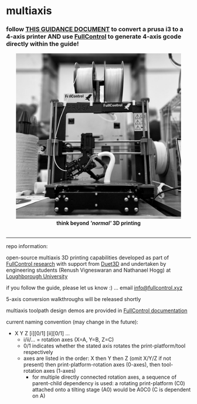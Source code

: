 # multiaxis

### follow **[THIS GUIDANCE DOCUMENT](https://colab.research.google.com/github/FullControlXYZ/multiaxis/blob/main/prusai3_XYZB1/prusa_4axis_guide_colab.ipynb)** to convert a prusa i3 to a 4-axis printer **AND** use [FullControl](https://github.com/FullControlXYZ/fullcontrol) to generate 4-axis gcode directly within the guide!

<p align="center">
  <picture>
  <img src="https://github.com/FullControlXYZ/multiaxis/raw/main/prusai3_XYZB1/Images/overall_image.jpg" width="450">
  </picture>
  <br><b>think beyond <em>'normal'</em> 3D printing</b><br><br>
</p>

------------------

repo information:

open-source multiaxis 3D printing capabilities developed as part of [FullControl research](https://github.com/FullControlXYZ/fullcontrol) with support from [Duet3D](https://www.duet3d.com/) and undertaken by engineering students (Renush Vigneswaran and Nathanael Hogg) at [Loughborough University](https://www.lboro.ac.uk/)

if you follow the guide, please let us know :) ... email [info@fullcontrol.xyz](mailto:info@fullcontrol.xyz)

5-axis conversion walkthroughs will be released shortly

multiaxis toolpath design demos are provided in [FullControl documentation](https://github.com/FullControlXYZ/fullcontrol)

current naming convention (may change in the future):

- X Y Z [i][0/1] [ii][0/1] ...
    - i/ii/... = rotation axes (X=A, Y=B, Z=C)
    - 0/1 indicates whether the stated axis rotates the print-platform/tool respectively
    - axes are listed in the order: X then Y then Z (omit X/Y/Z if not present) then print-platform-rotation axes (0-axes), then tool-rotation axes (1-axes)
        - for multiple directly connected rotation axes, a sequence of parent-child dependency is used: a rotating print-platform (C0) attached onto a tilting stage (A0) would be A0C0 (C is dependent on A)
